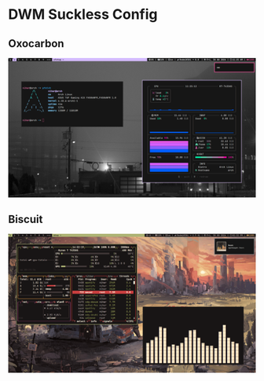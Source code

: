 # DWM Suckless Config

## Oxocarbon
![oxo](https://github.com/niharPat/dwm_dots/blob/main/assets/oxo_ss.png?raw=true)

## Biscuit
![biscuit](https://github.com/niharPat/dwm_dots/blob/main/assets/biscuit_ss.png?raw=true)



